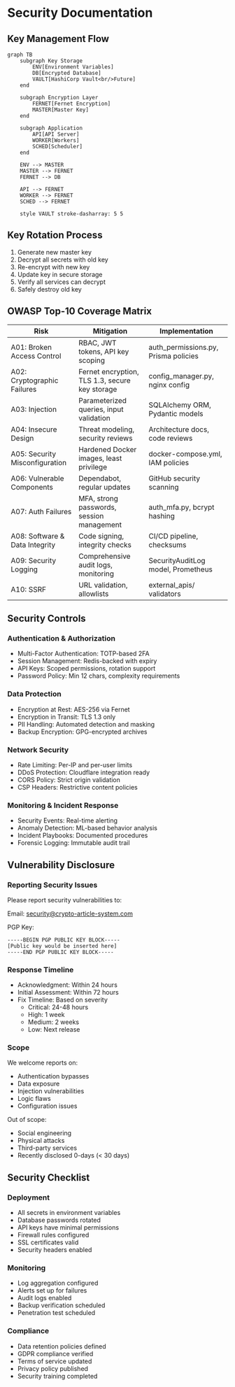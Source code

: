 # Security Documentation

## Key Management Flow

```mermaid
graph TB
    subgraph Key Storage
        ENV[Environment Variables]
        DB[Encrypted Database]
        VAULT[HashiCorp Vault<br/>Future]
    end

    subgraph Encryption Layer
        FERNET[Fernet Encryption]
        MASTER[Master Key]
    end

    subgraph Application
        API[API Server]
        WORKER[Workers]
        SCHED[Scheduler]
    end

    ENV --> MASTER
    MASTER --> FERNET
    FERNET --> DB

    API --> FERNET
    WORKER --> FERNET
    SCHED --> FERNET

    style VAULT stroke-dasharray: 5 5
```

## Key Rotation Process

1. Generate new master key
2. Decrypt all secrets with old key
3. Re-encrypt with new key
4. Update key in secure storage
5. Verify all services can decrypt
6. Safely destroy old key

## OWASP Top-10 Coverage Matrix

| Risk                           | Mitigation                                     | Implementation                        |
|--------------------------------|------------------------------------------------|---------------------------------------|
| A01: Broken Access Control     | RBAC, JWT tokens, API key scoping              | auth_permissions.py, Prisma policies  |
| A02: Cryptographic Failures    | Fernet encryption, TLS 1.3, secure key storage | config_manager.py, nginx config       |
| A03: Injection                 | Parameterized queries, input validation        | SQLAlchemy ORM, Pydantic models       |
| A04: Insecure Design           | Threat modeling, security reviews              | Architecture docs, code reviews       |
| A05: Security Misconfiguration | Hardened Docker images, least privilege        | docker-compose.yml, IAM policies      |
| A06: Vulnerable Components     | Dependabot, regular updates                    | GitHub security scanning              |
| A07: Auth Failures             | MFA, strong passwords, session management      | auth_mfa.py, bcrypt hashing          |
| A08: Software & Data Integrity | Code signing, integrity checks                 | CI/CD pipeline, checksums            |
| A09: Security Logging          | Comprehensive audit logs, monitoring           | SecurityAuditLog model, Prometheus    |
| A10: SSRF                      | URL validation, allowlists                     | external_apis/ validators            |

## Security Controls

### Authentication & Authorization

- Multi-Factor Authentication: TOTP-based 2FA
- Session Management: Redis-backed with expiry
- API Keys: Scoped permissions, rotation support
- Password Policy: Min 12 chars, complexity requirements

### Data Protection

- Encryption at Rest: AES-256 via Fernet
- Encryption in Transit: TLS 1.3 only
- PII Handling: Automated detection and masking
- Backup Encryption: GPG-encrypted archives

### Network Security

- Rate Limiting: Per-IP and per-user limits
- DDoS Protection: Cloudflare integration ready
- CORS Policy: Strict origin validation
- CSP Headers: Restrictive content policies

### Monitoring & Incident Response

- Security Events: Real-time alerting
- Anomaly Detection: ML-based behavior analysis
- Incident Playbooks: Documented procedures
- Forensic Logging: Immutable audit trail

## Vulnerability Disclosure

### Reporting Security Issues

Please report security vulnerabilities to:

Email: security@crypto-article-system.com

PGP Key:
```
-----BEGIN PGP PUBLIC KEY BLOCK-----
[Public key would be inserted here]
-----END PGP PUBLIC KEY BLOCK-----
```

### Response Timeline

- Acknowledgment: Within 24 hours
- Initial Assessment: Within 72 hours
- Fix Timeline: Based on severity
  - Critical: 24-48 hours
  - High: 1 week
  - Medium: 2 weeks
  - Low: Next release

### Scope

We welcome reports on:
- Authentication bypasses
- Data exposure
- Injection vulnerabilities
- Logic flaws
- Configuration issues

Out of scope:
- Social engineering
- Physical attacks
- Third-party services
- Recently disclosed 0-days (< 30 days)

## Security Checklist

### Deployment

- All secrets in environment variables
- Database passwords rotated
- API keys have minimal permissions
- Firewall rules configured
- SSL certificates valid
- Security headers enabled

### Monitoring

- Log aggregation configured
- Alerts set up for failures
- Audit logs enabled
- Backup verification scheduled
- Penetration test scheduled

### Compliance

- Data retention policies defined
- GDPR compliance verified
- Terms of service updated
- Privacy policy published
- Security training completed